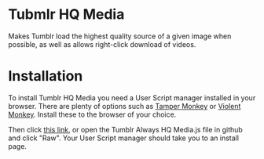 # Tubmlr HQ Media

Makes Tumblr load the highest quality source of a given image when possible, as well as allows right-click download of videos.

# Installation
To install Tumblr HQ Media you need a User Script manager installed in your browser. There are plenty of options such as [Tamper Monkey](https://www.tampermonkey.net/) or [Violent Monkey](https://github.com/violentmonkey/violentmonkey). Install these to the browser of your choice.

Then click [this link](https://github.com/Invertex/Tumblr-HQ-Media/raw/master/Tumblr%20Always%20HQ%20Media.js), or open the Tumblr Always HQ Media.js file in github and click "Raw". Your User Script manager should take you to an install page.
